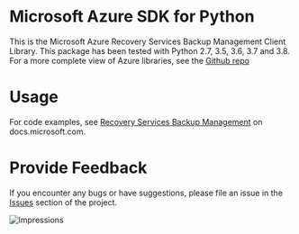 
# Microsoft Azure SDK for Python

This is the Microsoft Azure Recovery Services Backup Management Client Library.
This package has been tested with Python 2.7, 3.5, 3.6, 3.7 and 3.8.
For a more complete view of Azure libraries, see the [Github repo](https://github.com/Azure/azure-sdk-for-python/)


# Usage

For code examples, see [Recovery Services Backup Management](https://docs.microsoft.com/python/api/overview/azure/recovery-services-backup)
on docs.microsoft.com.


# Provide Feedback

If you encounter any bugs or have suggestions, please file an issue in the
[Issues](https://github.com/Azure/azure-sdk-for-python/issues)
section of the project.


![Impressions](https://azure-sdk-impressions.azurewebsites.net/api/impressions/azure-sdk-for-python%2Fazure-mgmt-recoveryservicesbackup%2FREADME.png)

